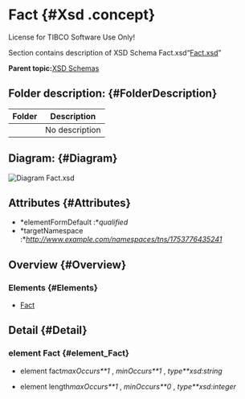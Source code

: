 # Fact {#Xsd .concept}

License for TIBCO Software Use Only!

Section contains description of XSD Schema Fact.xsd“[Fact.xsd](Fact.xsd)”

**Parent topic:**[XSD Schemas](../../../projects/com.behaimits.sample.http.requestor/common/xsd.md)

## Folder description: {#FolderDescription}

|Folder|Description|
|------|-----------|
| |No description|

## Diagram: {#Diagram}

![Diagram
              Fact.xsd](Fact.xsd.png)

## Attributes {#Attributes}

-   *elementFormDefault :**qualified*
-   *targetNamespace :**http://www.example.com/namespaces/tns/1753776435241*

## Overview {#Overview}

### Elements {#Elements}

-   [Fact](#element_Fact)

## Detail {#Detail}

### element Fact {#element_Fact}

-   element fact*maxOccurs**1* , *minOccurs**1* , *type**xsd:string*

-   element length*maxOccurs**1* , *minOccurs**0* , *type**xsd:integer*

